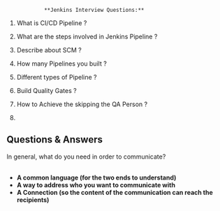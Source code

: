 				**Jenkins Interview Questions:**

1. What is CI/CD Pipeline ?

2. What are the steps involved in Jenkins Pipeline ?

3. Describe about SCM ?

4. How many Pipelines you built ?

5. Different types of Pipeline ?

6. Build Quality Gates ?

7. How to Achieve the skipping the QA Person ?

8. 
## Questions & Answers

</details>
<summary>In general, what do you need in order to communicate?</summary><br><b>

  - A common language (for the two ends to understand)
  - A way to address who you want to communicate with
  - A Connection (so the content of the communication can reach the recipients)

</b>
</details>
